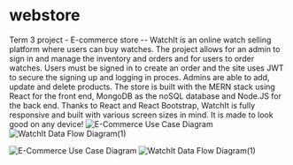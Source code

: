 # webstore
Term 3 project -  E-commerce store -- 
WatchIt is an online watch selling platform where users can buy watches. The project allows for an admin to sign in and manage the inventory and orders and for users to order watches.
Users must be signed in to create an order and the site uses JWT to secure the signing up and logging in proces. Admins are able to add, update and delete products.
The store is built with the MERN stack using React for the front end, MongoDB as the noSQL database and Node.JS for the back end.
Thanks to React and React Bootstrap, WatchIt is fully responsive and built with various screen sizes in mind. It is made to look good on any device!
![E-Commerce Use Case Diagram](https://github.com/Rynoo1/webstore/assets/113459210/0108f632-d403-4d3f-aa94-e0639af7c319)
![WatchIt Data Flow Diagram(1)](https://github.com/Rynoo1/webstore/assets/113459210/23055428-80e5-454f-9a76-d805da1401cd)

![E-Commerce Use Case Diagram](https://github.com/Rynoo1/WatchIt/assets/113459210/80aa7f58-fc86-4027-a0a5-338e003405f6)
![WatchIt Data Flow Diagram(1)](https://github.com/Rynoo1/WatchIt/assets/113459210/7f6c9e72-3d74-48c9-b84e-6f2bfcef8e25)
